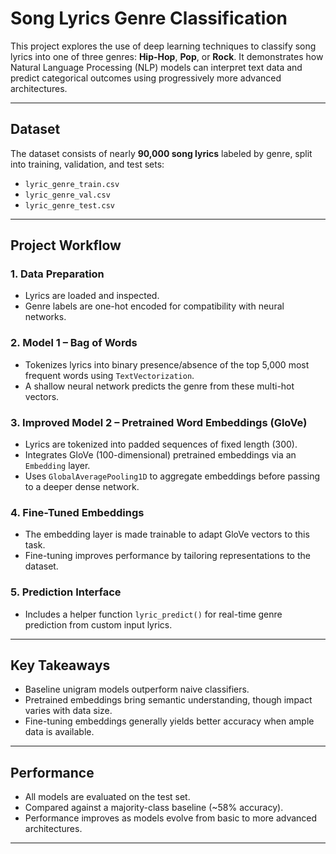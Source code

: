 #  Song Lyrics Genre Classification

This project explores the use of deep learning techniques to classify song lyrics into one of three genres: **Hip-Hop**, **Pop**, or **Rock**. It demonstrates how Natural Language Processing (NLP) models can interpret text data and predict categorical outcomes using progressively more advanced architectures.

---

##  Dataset

The dataset consists of nearly **90,000 song lyrics** labeled by genre, split into training, validation, and test sets:

- `lyric_genre_train.csv`  
- `lyric_genre_val.csv`  
- `lyric_genre_test.csv`

---

##  Project Workflow

### 1. Data Preparation
- Lyrics are loaded and inspected.
- Genre labels are one-hot encoded for compatibility with neural networks.

### 2. Model 1 – Bag of Words
- Tokenizes lyrics into binary presence/absence of the top 5,000 most frequent words using `TextVectorization`.
- A shallow neural network predicts the genre from these multi-hot vectors.

### 3. Improved Model 2 – Pretrained Word Embeddings (GloVe)
- Lyrics are tokenized into padded sequences of fixed length (300).
- Integrates GloVe (100-dimensional) pretrained embeddings via an `Embedding` layer.
- Uses `GlobalAveragePooling1D` to aggregate embeddings before passing to a deeper dense network.

### 4. Fine-Tuned Embeddings
- The embedding layer is made trainable to adapt GloVe vectors to this task.
- Fine-tuning improves performance by tailoring representations to the dataset.

### 5. Prediction Interface
- Includes a helper function `lyric_predict()` for real-time genre prediction from custom input lyrics.

---

##  Key Takeaways

- Baseline unigram models outperform naive classifiers.
- Pretrained embeddings bring semantic understanding, though impact varies with data size.
- Fine-tuning embeddings generally yields better accuracy when ample data is available.

---

##  Performance

- All models are evaluated on the test set.
- Compared against a majority-class baseline (~58% accuracy).
- Performance improves as models evolve from basic to more advanced architectures.

---
